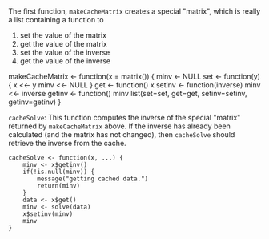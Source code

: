 ### 

The first function, `makeCacheMatrix` creates a special "matrix", which is
really a list containing a function to

1.  set the value of the matrix
2.  get the value of the matrix
3.  set the value of the inverse
4.  get the value of the inverse



   makeCacheMatrix <- function(x = matrix()) {
    minv <- NULL
    set <- function(y) {
        x <<- y
        minv <<- NULL
    }
    get <- function() x
    setinv <- function(inverse) minv <<- inverse
    getinv <- function() minv
    list(set=set, get=get, setinv=setinv, getinv=getinv)
   }

`cacheSolve`: This function computes the inverse of the special
"matrix" returned by `makeCacheMatrix` above. If the inverse has
already been calculated (and the matrix has not changed), then
`cacheSolve` should retrieve the inverse from the cache.

    cacheSolve <- function(x, ...) {
        minv <- x$getinv()
        if(!is.null(minv)) {
            message("getting cached data.")
            return(minv)
        }
        data <- x$get()
        minv <- solve(data)
        x$setinv(minv)
        minv
    }

### 
